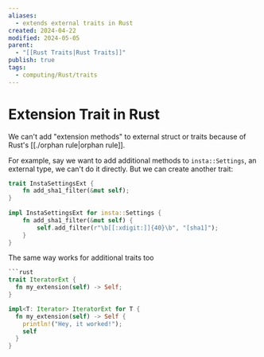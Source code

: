 ```yaml
---
aliases:
  - extends external traits in Rust
created: 2024-04-22
modified: 2024-05-05
parent:
  - "[[Rust Traits|Rust Traits]]"
publish: true
tags:
  - computing/Rust/traits
---
```


# Extension Trait in Rust

We can't add "extension methods" to external struct or traits because of Rust's [[./orphan rule|orphan rule]].

For example, say we want to add additional methods to `insta::Settings`, an external type, we can't do it directly. But we can create another trait:

```rust
trait InstaSettingsExt {  
    fn add_sha1_filter(&mut self);  
}  
  
impl InstaSettingsExt for insta::Settings {  
    fn add_sha1_filter(&mut self) {  
        self.add_filter(r"\b[[:xdigit:]]{40}\b", "[sha1]");  
    }  
}
```

The same way works for additional traits too
```rust
```rust
trait IteratorExt {
  fn my_extension(self) -> Self;
}

impl<T: Iterator> IteratorExt for T {
  fn my_extension(self) -> Self {
    println!("Hey, it worked!");
    self
  }
}
```
```